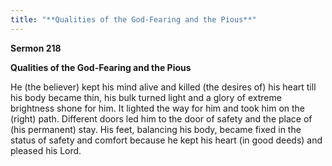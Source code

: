 ```yaml
---
title: "**Qualities of the God-Fearing and the Pious**" 
---
```

**Sermon 218**

**Qualities of the God\-Fearing and the Pious**

He \(the believer\) kept his mind alive and killed \(the desires of\) his heart till his body became thin, his bulk turned light and a glory of extreme brightness shone for him\. It lighted the way for him and took him on the \(right\) path\. Different doors led him to the door of safety and the place of \(his permanent\) stay\. His feet, balancing his body, became fixed in the status of safety and comfort because he kept his heart \(in good deeds\) and pleased his Lord\.

